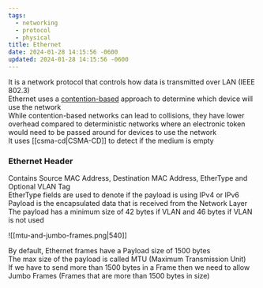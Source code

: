 ```yaml
---
tags:
  - networking
  - protocol
  - physical
title: Ethernet
date: 2024-01-28 14:15:56 -0600
updated: 2024-01-28 14:15:56 -0600
---
```


It is a network protocol that controls how data is transmitted over LAN (IEEE 802.3)  
Ethernet uses a <u>contention-based</u> approach to determine which device will use the network  
While contention-based networks can lead to collisions, they have lower overhead compared to deterministic networks where an electronic token would need to be passed around for devices to use the network  
It uses [[csma-cd|CSMA-CD]] to detect if the medium is empty  

### Ethernet Header
Contains Source MAC Address, Destination MAC Address, EtherType and Optional VLAN Tag  
EtherType fields are used to denote if the payload is using IPv4 or IPv6  
Payload is the encapsulated data that is received from the Network Layer  
The payload has a minimum size of 42 bytes if VLAN and 46 bytes if VLAN is not used  

![[mtu-and-jumbo-frames.png|540]]

By default, Ethernet frames have a Payload size of 1500 bytes  
The max size of the payload is called MTU (Maximum Transmission Unit)  
If we have to send more than 1500 bytes in a Frame then we need to allow Jumbo Frames (Frames that are more than 1500 bytes in size)
